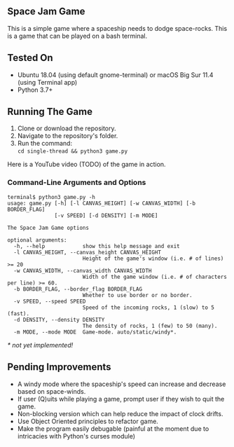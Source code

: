 ## Space Jam Game

This is a simple game where a spaceship needs to dodge space-rocks. This is a game that can be played on a bash terminal. 

## Tested On 

- Ubuntu 18.04 (using default gnome-terminal) or macOS Big Sur 11.4 (using Terminal app)
- Python 3.7+

## Running The Game

1. Clone or download the repository.
2. Navigate to the repository's folder.
3. Run the command:<br>
    `cd single-thread && python3 game.py`

Here is a YouTube video (TODO) of the game in action.

### Command-Line Arguments and Options

```
terminal$ python3 game.py -h
usage: game.py [-h] [-l CANVAS_HEIGHT] [-w CANVAS_WIDTH] [-b BORDER_FLAG]
               [-v SPEED] [-d DENSITY] [-m MODE]

The Space Jam Game options

optional arguments:
  -h, --help            show this help message and exit
  -l CANVAS_HEIGHT, --canvas_height CANVAS_HEIGHT
                        Height of the game's window (i.e. # of lines) >= 20
  -w CANVAS_WIDTH, --canvas_width CANVAS_WIDTH
                        Width of the game window (i.e. # of characters per line) >= 60.
  -b BORDER_FLAG, --border_flag BORDER_FLAG
                        Whether to use border or no border.
  -v SPEED, --speed SPEED
                        Speed of the incoming rocks, 1 (slow) to 5 (fast).
  -d DENSITY, --density DENSITY
                        The density of rocks, 1 (few) to 50 (many).
  -m MODE, --mode MODE  Game-mode. auto/static/windy*.
```

_\* not yet implemented!_

## Pending Improvements
- A windy mode where the spaceship's speed can increase and decrease based on space-winds.
- If user (Q)uits while playing a game, prompt user if they wish to quit the game.
- Non-blocking version which can help reduce the impact of clock drifts.
- Use Object Oriented principles to refactor game.
- Make the program easily debugable (painful at the moment due to intricacies with Python's curses module)

